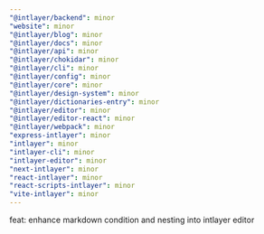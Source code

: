 ```yaml
---
"@intlayer/backend": minor
"website": minor
"@intlayer/blog": minor
"@intlayer/docs": minor
"@intlayer/api": minor
"@intlayer/chokidar": minor
"@intlayer/cli": minor
"@intlayer/config": minor
"@intlayer/core": minor
"@intlayer/design-system": minor
"@intlayer/dictionaries-entry": minor
"@intlayer/editor": minor
"@intlayer/editor-react": minor
"@intlayer/webpack": minor
"express-intlayer": minor
"intlayer": minor
"intlayer-cli": minor
"intlayer-editor": minor
"next-intlayer": minor
"react-intlayer": minor
"react-scripts-intlayer": minor
"vite-intlayer": minor
---
```


feat: enhance markdown condition and nesting into intlayer editor
